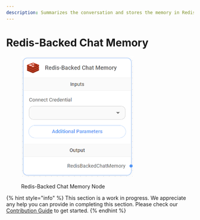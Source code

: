 ```yaml
---
description: Summarizes the conversation and stores the memory in Redis server.
---
```


# Redis-Backed Chat Memory

<figure><img src="../../../.gitbook/assets/image--109-.png" alt="" width="302"><figcaption><p>Redis-Backed Chat Memory Node</p></figcaption></figure>

{% hint style="info" %}
This section is a work in progress. We appreciate any help you can provide in completing this section. Please check our [Contribution Guide](../../../contributing/) to get started.
{% endhint %}
